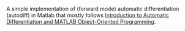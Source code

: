 A simple implementation of (forward mode) automatic differentiation (autodiff) in Matlab that mostly follows
<a href="http://www.davidson.edu/math/neidinger/SIAMRev74362.pdf">Introduction to Automatic Differentiation and MATLAB Object-Oriented Programming</a>.
